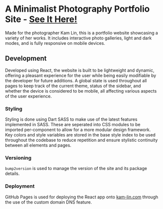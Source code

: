# A Minimalist Photography Portfolio Site - [See It Here!](kam-lin.com)

Made for the photographer Kam Lin, this is a portfolio website showcasing a variety of her works. It includes interactive photo galleries, light and dark modes, and is fully responsive on mobile devices.

## Development

Developed using React, the website is built to be lightweight and dynamic, offering a pleasant experience for the user while being easily modifiable by the developer for future additions. A global state is used throughout all pages to keep track of the current theme, status of the sidebar, and whether the device is considered to be mobile, all affecting various aspects of the user experience.

### Styling

Styling is done using Dart SASS to make use of the latest features implemented in SASS. These are seperated into CSS modules to be imported per-component to allow for a more modular design framework. Key colors and style variables are stored in the base style index to be used throughout the codebase to reduce repetition and ensure stylistic continuity between all elements and pages. 

### Versioning

`bump2version` is used  to manage the version of the site and its package details.

### Deployment

GitHub Pages is used for deploying the React app onto [kam-lin.com](kam-lin.com) through the use of the custom domain DNS feature.